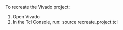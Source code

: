 
To recreate the Vivado project:

1. Open Vivado
2. In the Tcl Console, run:
   source recreate_project.tcl
